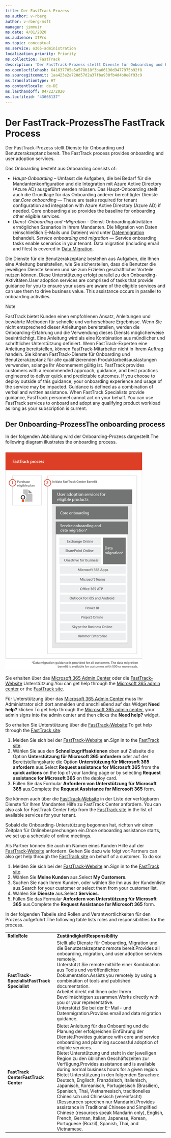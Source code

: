 ```yaml
---
title: Der FastTrack-Prozess
ms.author: v-rberg
author: v-rberg-msft
manager: jimmuir
ms.date: 4/01/2020
ms.audience: ITPro
ms.topic: conceptual
ms.service: o365-administration
localization_priority: Priority
ms.collection: FastTrack
description: 'Der FastTrack-Prozess stellt Dienste für Onboarding und Benutzerakzeptanz bereit. '
ms.openlocfilehash: 641637705a5a578b18f3ba06130d9477975b92f8
ms.sourcegitcommit: 1aa423e2a720d57d2a37fba930fb4d4b0e8f93c9
ms.translationtype: HT
ms.contentlocale: de-DE
ms.lasthandoff: 04/22/2020
ms.locfileid: "43666137"
---
```

# <a name="the-fasttrack-process"></a><span data-ttu-id="e4304-103">Der FastTrack-Prozess</span><span class="sxs-lookup"><span data-stu-id="e4304-103">The FastTrack Process</span></span>

<span data-ttu-id="e4304-104">Der FastTrack-Prozess stellt Dienste für Onboarding und Benutzerakzeptanz bereit. </span><span class="sxs-lookup"><span data-stu-id="e4304-104">The FastTrack process provides onboarding and user adoption services.</span></span> 
  
<span data-ttu-id="e4304-105">Das Onboarding besteht aus:</span><span class="sxs-lookup"><span data-stu-id="e4304-105">Onboarding consists of:</span></span>
  
- <span data-ttu-id="e4304-p101">*Haupt-Onboarding* – Umfasst die Aufgaben, die bei Bedarf für die Mandantenkonfiguration und die Integration mit Azure Active Directory (Azure AD) ausgeführt werden müssen. Das Haupt-Onboarding stellt auch die Grundlage für das Onboarding anderer berechtigter Dienste dar.</span><span class="sxs-lookup"><span data-stu-id="e4304-p101">*Core onboarding* — These are tasks required for tenant configuration and integration with Azure Active Directory (Azure AD) if needed. Core onboarding also provides the baseline for onboarding other eligible services.</span></span> 
- <span data-ttu-id="e4304-p102">*Dienst-Onboarding und -Migration* – Dienst-Onboardingaktivitäten ermöglichen Szenarios in Ihrem Mandanten. Die Migration von Daten (einschließlich E-Mails und Dateien) wird unter [Datenmigration](O365-data-migration.md) behandelt. </span><span class="sxs-lookup"><span data-stu-id="e4304-p102">*Service onboarding and migration* — Service onboarding tasks enable scenarios in your tenant. Data migration (including email and files) is covered in [Data Migration](O365-data-migration.md).</span></span> 
    
<span data-ttu-id="e4304-p103">Die Dienste für die Benutzerakzeptanz bestehen aus Aufgaben, die Ihnen eine Anleitung bereitstellen, wie Sie sicherstellen, dass die Benutzer die jeweiligen Dienste kennen und sie zum Erzielen geschäftlicher Vorteile nutzen können. Diese Unterstützung erfolgt parallel zu den Onboarding-Aktivitäten.</span><span class="sxs-lookup"><span data-stu-id="e4304-p103">User adoption services are comprised of tasks that provide guidance for you to ensure your users are aware of the eligible services and can use them to drive business value. This assistance occurs in parallel to onboarding activities.</span></span>
  
> [!NOTE]
> <span data-ttu-id="e4304-p104">FastTrack bietet Kunden einen empfohlenen Ansatz, Anleitungen und bewährte Methoden für schnelle und vorhersehbare Ergebnisse. Wenn Sie nicht entsprechend dieser Anleitungen bereitstellen, werden die Onboarding-Erfahrung und die Verwendung dieses Diensts möglicherweise beeinträchtigt. Eine Anleitung wird als eine Kombination aus mündlicher und schriftlicher Unterstützung definiert. Wenn FastTrack-Experten eine Anleitung bereitstellen, können FastTrack-Mitarbeiter nicht in Ihrem Auftrag handeln. Sie können FastTrack-Dienste für Onboarding und Benutzerakzeptanz für alle qualifizierenden Produktarbeitsauslastungen verwenden, solange Ihr Abonnement gültig ist. </span><span class="sxs-lookup"><span data-stu-id="e4304-p104">FastTrack provides customers with a recommended approach, guidance, and best practices engineered to deliver quick and predictable outcomes. If you choose to deploy outside of this guidance, your onboarding experience and usage of the service may be impacted. Guidance is defined as a combination of verbal and written assistance. When FastTrack Specialists provide guidance, FastTrack personnel cannot act on your behalf. You can use FastTrack services to onboard and adopt any qualifying product workload as long as your subscription is current.</span></span> 
  
## <a name="the-onboarding-process"></a><span data-ttu-id="e4304-117">Der Onboarding-Prozess</span><span class="sxs-lookup"><span data-stu-id="e4304-117">The onboarding process</span></span>

<span data-ttu-id="e4304-118">In der folgenden Abbildung wird der Onboarding-Prozess dargestellt.</span><span class="sxs-lookup"><span data-stu-id="e4304-118">The following diagram illustrates the onboarding process.</span></span>
  
![Zeitrahmen für die Nutzung des Onboarding-Angebots](media/o365-onboarding-timeline-m365-apps.png)
  
<span data-ttu-id="e4304-120">Sie erhalten über das [Microsoft 365 Admin Center](https://go.microsoft.com/fwlink/?linkid=2032704) oder die [FastTrack-Website](https://go.microsoft.com/fwlink/?linkid=780698) Unterstützung.</span><span class="sxs-lookup"><span data-stu-id="e4304-120">You can get help through the [Microsoft 365 admin center](https://go.microsoft.com/fwlink/?linkid=2032704) or the [FastTrack site](https://go.microsoft.com/fwlink/?linkid=780698).</span></span> 

<span data-ttu-id="e4304-121">Für Unterstützung über das [Microsoft 365 Admin Center](https://go.microsoft.com/fwlink/?linkid=2032704) muss Ihr Administrator sich dort anmelden und anschließend auf das Widget **Need help?** klicken.</span><span class="sxs-lookup"><span data-stu-id="e4304-121">To get help through the [Microsoft 365 admin center](https://go.microsoft.com/fwlink/?linkid=2032704), your admin signs into the admin center and then clicks the **Need help?** widget.</span></span> 

<span data-ttu-id="e4304-122">So erhalten Sie Unterstützung über die [FastTrack-Website](https://go.microsoft.com/fwlink/?linkid=780698):</span><span class="sxs-lookup"><span data-stu-id="e4304-122">To get help through the [FastTrack site](https://go.microsoft.com/fwlink/?linkid=780698):</span></span> 
1.    <span data-ttu-id="e4304-123">Melden Sie sich bei der [FastTrack-Website](https://go.microsoft.com/fwlink/?linkid=780698) an.</span><span class="sxs-lookup"><span data-stu-id="e4304-123">Sign in to the [FastTrack site](https://go.microsoft.com/fwlink/?linkid=780698).</span></span> 
2.    <span data-ttu-id="e4304-124">Wählen Sie aus den **Schnellzugriffsaktionen** oben auf Zielseite die Option **Unterstützung für Microsoft 365 anfordern** oder auf der Bereitstellungskarte die Option **Unterstützung für Microsoft 365 anfordern** aus.</span><span class="sxs-lookup"><span data-stu-id="e4304-124">Select **Request assistance for Microsoft 365** from the **quick actions** on the top of your landing page or by selecting **Request assistance for Microsoft 365** on the deploy card.</span></span>
3.    <span data-ttu-id="e4304-125">Füllen Sie das Formular **Anfordern von Unterstützung für Microsoft 365** aus.</span><span class="sxs-lookup"><span data-stu-id="e4304-125">Complete the **Request Assistance for Microsoft 365** form.</span></span> 
  
 <span data-ttu-id="e4304-126">Sie können auch über die [FastTrack-Website](https://go.microsoft.com/fwlink/?linkid=780698) in der Liste der verfügbaren Dienste für Ihren Mandanten Hilfe zu FastTrack Center anfordern. </span><span class="sxs-lookup"><span data-stu-id="e4304-126">You can also ask for FastTrack Center help from the [FastTrack site](https://go.microsoft.com/fwlink/?linkid=780698) in the list of available services for your tenant.</span></span> 
    
 <span data-ttu-id="e4304-127">Sobald die Onboarding-Unterstützung begonnen hat, richten wir einen Zeitplan für Onlinebesprechungen ein.</span><span class="sxs-lookup"><span data-stu-id="e4304-127">Once onboarding assistance starts, we set up a schedule of online meetings.</span></span>
    
<span data-ttu-id="e4304-p105">Als Partner können Sie auch im Namen eines Kunden Hilfe auf der [FastTrack-Website](https://go.microsoft.com/fwlink/?linkid=780698) anfordern. Gehen Sie dazu wie folgt vor:</span><span class="sxs-lookup"><span data-stu-id="e4304-p105">Partners can also get help through the [FastTrack site](https://go.microsoft.com/fwlink/?linkid=780698) on behalf of a customer. To do so:</span></span>
1.    <span data-ttu-id="e4304-130">Melden Sie sich bei der [FastTrack-Website](https://go.microsoft.com/fwlink/?linkid=780698) an.</span><span class="sxs-lookup"><span data-stu-id="e4304-130">Sign in to the [FastTrack site](https://go.microsoft.com/fwlink/?linkid=780698).</span></span> 
2.    <span data-ttu-id="e4304-131">Wählen Sie **Meine Kunden** aus.</span><span class="sxs-lookup"><span data-stu-id="e4304-131">Select **My Customers**.</span></span>
3.    <span data-ttu-id="e4304-132">Suchen Sie nach Ihrem Kunden, oder wählen Sie ihn aus der Kundenliste aus.</span><span class="sxs-lookup"><span data-stu-id="e4304-132">Search for your customer or select them from your customer list.</span></span>
4.    <span data-ttu-id="e4304-133">Wählen Sie **Dienste** aus.</span><span class="sxs-lookup"><span data-stu-id="e4304-133">Select **Services**.</span></span>
5.    <span data-ttu-id="e4304-134">Füllen Sie das Formular **Anfordern von Unterstützung für Microsoft 365** aus.</span><span class="sxs-lookup"><span data-stu-id="e4304-134">Complete the **Request Assistance for Microsoft 365** form.</span></span> 

<span data-ttu-id="e4304-135">In der folgenden Tabelle sind Rollen und Verantwortlichkeiten für den Prozess aufgeführt.</span><span class="sxs-lookup"><span data-stu-id="e4304-135">The following table lists roles and responsibilities for the process.</span></span>
    
|||
|:-----|:-----|
|<span data-ttu-id="e4304-136">**Rolle**</span><span class="sxs-lookup"><span data-stu-id="e4304-136">**Role**</span></span> <br/> |<span data-ttu-id="e4304-137">**Zuständigkeit**</span><span class="sxs-lookup"><span data-stu-id="e4304-137">**Responsibility**</span></span> <br/> |
|<span data-ttu-id="e4304-138">**FastTrack-Spezialist**</span><span class="sxs-lookup"><span data-stu-id="e4304-138">**FastTrack Specialist**</span></span> <br/> |<span data-ttu-id="e4304-139">Stellt alle Dienste für Onboarding, Migration und die Benutzerakzeptanz remote bereit.</span><span class="sxs-lookup"><span data-stu-id="e4304-139">Provides all onboarding, migration, and user adoption services remotely.</span></span>  <br/> <span data-ttu-id="e4304-140">Unterstützt Sie remote mithilfe einer Kombination aus Tools und veröffentlichter Dokumentation.</span><span class="sxs-lookup"><span data-stu-id="e4304-140">Assists you remotely by using a combination of tools and published documentation.</span></span> <br/> <span data-ttu-id="e4304-141">Arbeitet direkt mit Ihnen oder Ihrem Bevollmächtigten zusammen.</span><span class="sxs-lookup"><span data-stu-id="e4304-141">Works directly with you or your representative.</span></span> <br/> <span data-ttu-id="e4304-142">Unterstützt Sie bei der E-Mail- und Datenmigration.</span><span class="sxs-lookup"><span data-stu-id="e4304-142">Provides email and data migration guidance.</span></span>|
|<span data-ttu-id="e4304-143">**FastTrack Center**</span><span class="sxs-lookup"><span data-stu-id="e4304-143">**FastTrack Center**</span></span>  <br/> |<span data-ttu-id="e4304-144">Bietet Anleitung für das Onboarding und die Planung der erfolgreichen Einführung der Dienste.</span><span class="sxs-lookup"><span data-stu-id="e4304-144">Provides guidance with core and service onboarding and planning successful adoption of eligible services.</span></span>  <br/> <span data-ttu-id="e4304-145">Bietet Unterstützung und steht in der jeweiligen Region zu den üblichen Geschäftszeiten zur Verfügung.</span><span class="sxs-lookup"><span data-stu-id="e4304-145">Provides assistance and is available during normal business hours for a given region.</span></span> <br/> <span data-ttu-id="e4304-146">Bietet Unterstützung in den folgenden Sprachen: Deutsch, Englisch, Französisch, Italienisch, Japanisch, Koreanisch, Portugiesisch (Brasilien), Spanisch, Thai, Vietnamesisch, traditionelles Chinesisch und Chinesisch (vereinfacht) (Ressourcen sprechen nur Mandarin).</span><span class="sxs-lookup"><span data-stu-id="e4304-146">Provides assistance in Traditional Chinese and Simplified Chinese (resources speak Mandarin only), English, French, German, Italian, Japanese, Korean, Portuguese (Brazil), Spanish, Thai, and Vietnamese.</span></span>|
